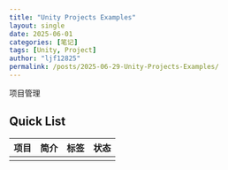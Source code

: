 ```yaml
---
title: "Unity Projects Examples"
layout: single
date: 2025-06-01
categories: [笔记]
tags: [Unity, Project]
author: "ljf12825"
permalink: /posts/2025-06-29-Unity-Projects-Examples/
---
```

项目管理

## Quick List

| 项目 | 简介 | 标签 | 状态 |
| ---- | ---- | ---- | ---- |
| | | |
